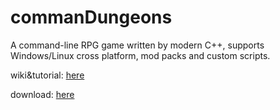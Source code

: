 # commanDungeons
A command-line RPG game written by modern C++, supports Windows/Linux cross platform, mod packs and custom scripts.

wiki&tutorial: [here](https://github.com/MineCommanderCN/commanDungeons/wiki)

download: [here](https://github.com/MineCommanderCN/commanDungeons/releases/latest)
